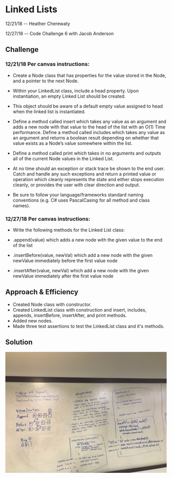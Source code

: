 # Linked Lists
12/21/18 -- Heather Cherewaty 

12/27/18 -- Code Challenge 6 with Jacob Anderson

## Challenge
### 12/21/18 Per canvas instructions:  

* Create a Node class that has properties for the value stored in the Node, and a pointer to the next Node.

* Within your LinkedList class, include a head property. Upon instantiation, an empty Linked List should be created.

* This object should be aware of a default empty value assigned to head when the linked list is instantiated.

* Define a method called insert which takes any value as an argument and adds a new node with that value to the head of the list with an O(1) Time performance.
Define a method called includes which takes any value as an argument and returns a boolean result depending on whether that value exists as a Node’s value somewhere within the list.

* Define a method called print which takes in no arguments and outputs all of the current Node values in the Linked List.

* At no time should an exception or stack trace be shown to the end user. Catch and handle any such exceptions and return a printed value or operation which cleanly represents the state and either stops execution cleanly, or provides the user with clear direction and output.

* Be sure to follow your language/frameworks standard naming conventions (e.g. C# uses PascalCasing for all method and class names).

### 12/27/18 Per canvas instructions:  
* Write the following methods for the Linked List class:

* .append(value) which adds a new node with the given value to the end of the list

* .insertBefore(value, newVal) which add a new node with the given newValue immediately before the first value node

* .insertAfter(value, newVal) which add a new node with the given newValue immediately after the first value node

## Approach & Efficiency

* Created Node class with constructor.
* Created LinkedList class with construction and insert, includes, appends, insertBefore, insertAfter, and print methods.
* Added new nodes.
* Made three test assertions to test the LinkedList class and it's methods.

## Solution
![LL Insertions Image](ll_insertions.jpg)